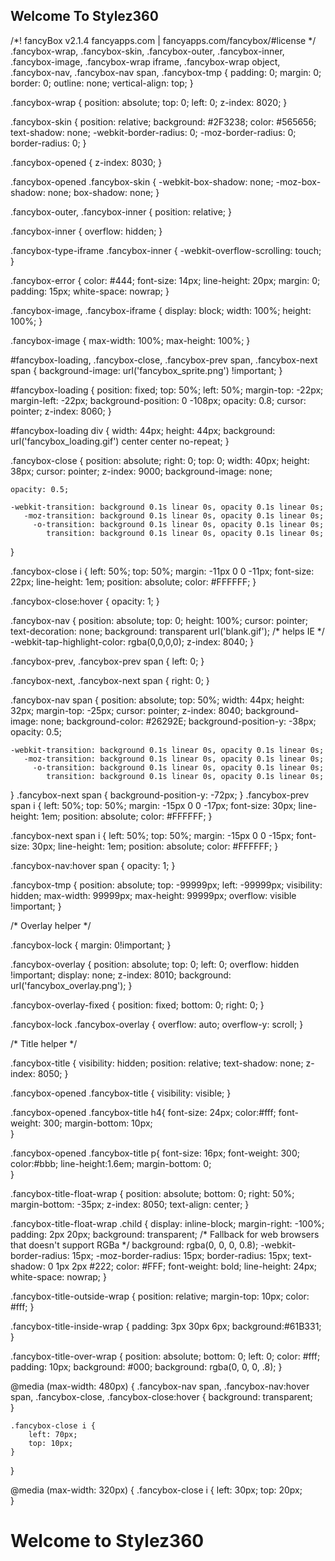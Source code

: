 


##                   Welcome To Stylez360 ##

 <meta charset="utf-8">
  <meta name="viewport" content="width=device-width, initial-scale=1, shrink-to-fit=no">  
  <link href="https://github.com/stylez360/stylez360.github.io/blob/main/ballet-one-page-free-web-template/css/animate.css" rel="stylesheet">
/*! fancyBox v2.1.4 fancyapps.com | fancyapps.com/fancybox/#license */
.fancybox-wrap,
.fancybox-skin,
.fancybox-outer,
.fancybox-inner,
.fancybox-image,
.fancybox-wrap iframe,
.fancybox-wrap object,
.fancybox-nav,
.fancybox-nav span,
.fancybox-tmp
{
	padding: 0;
	margin: 0;
	border: 0;
	outline: none;
	vertical-align: top;
}

.fancybox-wrap {
	position: absolute;
	top: 0;
	left: 0;
	z-index: 8020;
}

.fancybox-skin {
	position: relative;
	background: #2F3238;
	color: #565656;
	text-shadow: none;
	-webkit-border-radius: 0;
	   -moz-border-radius: 0;
	        border-radius: 0;
}

.fancybox-opened {
	z-index: 8030;
}

.fancybox-opened .fancybox-skin {
	-webkit-box-shadow: none;
	   -moz-box-shadow: none;
	        box-shadow: none;
}

.fancybox-outer, .fancybox-inner {
	position: relative;
}

.fancybox-inner {
	overflow: hidden;
}

.fancybox-type-iframe .fancybox-inner {
	-webkit-overflow-scrolling: touch;
}

.fancybox-error {
	color: #444;
	font-size: 14px;
	line-height: 20px;
	margin: 0;
	padding: 15px;
	white-space: nowrap;
}

.fancybox-image, .fancybox-iframe {
	display: block;
	width: 100%;
	height: 100%;
}

.fancybox-image {
	max-width: 100%;
	max-height: 100%;
}

#fancybox-loading, .fancybox-close, .fancybox-prev span, .fancybox-next span {
	background-image: url('fancybox_sprite.png') !important;
}

#fancybox-loading {
	position: fixed;
	top: 50%;
	left: 50%;
	margin-top: -22px;
	margin-left: -22px;
	background-position: 0 -108px;
	opacity: 0.8;
	cursor: pointer;
	z-index: 8060;
}

#fancybox-loading div {
	width: 44px;
	height: 44px;
	background: url('fancybox_loading.gif') center center no-repeat;
}

.fancybox-close {
	position: absolute;
	right: 0;
	top: 0;
	width: 40px;
	height: 38px;
	cursor: pointer;
	z-index: 9000;
	background-image: none; 
	
	opacity: 0.5;
	
	-webkit-transition: background 0.1s linear 0s, opacity 0.1s linear 0s;	
	   -moz-transition: background 0.1s linear 0s, opacity 0.1s linear 0s;
		 -o-transition: background 0.1s linear 0s, opacity 0.1s linear 0s;
		    transition: background 0.1s linear 0s, opacity 0.1s linear 0s;
}

.fancybox-close i {
	left: 50%;
	top: 50%;
	margin: -11px 0 0 -11px;
	font-size: 22px;
	line-height: 1em;
	position: absolute;
	color: #FFFFFF;
}

.fancybox-close:hover {
	opacity: 1;
}

.fancybox-nav {
	position: absolute;
	top: 0;
	height: 100%;
	cursor: pointer;
	text-decoration: none;
	background: transparent url('blank.gif'); /* helps IE */
	-webkit-tap-highlight-color: rgba(0,0,0,0);
	z-index: 8040;
}

.fancybox-prev,
.fancybox-prev span {
	left: 0;
}

.fancybox-next,
.fancybox-next span {
	right: 0;
}

.fancybox-nav span {
	position: absolute;
	top: 50%;
width: 44px;
height: 32px;
	margin-top: -25px;
	cursor: pointer;
	z-index: 8040;
	background-image: none;
	background-color: #26292E;
	background-position-y: -38px;
	opacity: 0.5;
	
	-webkit-transition: background 0.1s linear 0s, opacity 0.1s linear 0s;	
	   -moz-transition: background 0.1s linear 0s, opacity 0.1s linear 0s;
		 -o-transition: background 0.1s linear 0s, opacity 0.1s linear 0s;
		    transition: background 0.1s linear 0s, opacity 0.1s linear 0s;
}
.fancybox-next span { 
background-position-y: -72px;
}
.fancybox-prev span i {
	left: 50%;
	top: 50%;
	margin: -15px 0 0 -17px;
	font-size: 30px;
	line-height: 1em;
	position: absolute;
	color: #FFFFFF;
}


.fancybox-next span i {
	left: 50%;
	top: 50%;
	margin: -15px 0 0 -15px;
	font-size: 30px;
	line-height: 1em;
	position: absolute;
	color: #FFFFFF;
}

.fancybox-nav:hover span {
	opacity: 1;
}

.fancybox-tmp {
	position: absolute;
	top: -99999px;
	left: -99999px;
	visibility: hidden;
	max-width: 99999px;
	max-height: 99999px;
	overflow: visible !important;
}

/* Overlay helper */

.fancybox-lock {
	margin: 0!important;
}

.fancybox-overlay {
	position: absolute;
	top: 0;
	left: 0;
	overflow: hidden !important;
	display: none;
	z-index: 8010;
	background: url('fancybox_overlay.png');
}

.fancybox-overlay-fixed {
	position: fixed;
	bottom: 0;
	right: 0;
}

.fancybox-lock .fancybox-overlay {
	overflow: auto;
	overflow-y: scroll;
}

/* Title helper */

.fancybox-title {
	visibility: hidden;
	position: relative;
	text-shadow: none;
	z-index: 8050;
}

.fancybox-opened .fancybox-title {
	visibility: visible;
}

.fancybox-opened .fancybox-title h4{
	font-size: 24px;
	color:#fff;
	font-weight: 300;
	margin-bottom: 10px;	
}

.fancybox-opened .fancybox-title p{
	font-size: 16px;
	font-weight: 300;
	color:#bbb;
	line-height:1.6em;
	margin-bottom: 0;	
}

.fancybox-title-float-wrap {
	position: absolute;
	bottom: 0;
	right: 50%;
	margin-bottom: -35px;
	z-index: 8050;
	text-align: center;
}

.fancybox-title-float-wrap .child {
	display: inline-block;
	margin-right: -100%;
	padding: 2px 20px;
	background: transparent; /* Fallback for web browsers that doesn't support RGBa */
	background: rgba(0, 0, 0, 0.8);
	-webkit-border-radius: 15px;
	   -moz-border-radius: 15px;
	        border-radius: 15px;
	text-shadow: 0 1px 2px #222;
	color: #FFF;
	font-weight: bold;
	line-height: 24px;
	white-space: nowrap;
}

.fancybox-title-outside-wrap {
	position: relative;
	margin-top: 10px;
	color: #fff;
}

.fancybox-title-inside-wrap {
	padding: 3px 30px 6px;
	background:#61B331;
}

.fancybox-title-over-wrap {
	position: absolute;
	bottom: 0;
	left: 0;
	color: #fff;
	padding: 10px;
	background: #000;
	background: rgba(0, 0, 0, .8);
}

@media (max-width: 480px) {
	.fancybox-nav span,
	.fancybox-nav:hover span,
	.fancybox-close,
	.fancybox-close:hover {
		background: transparent;	
	}
	
	.fancybox-close i {
		left: 70px;
		top: 10px;	
	}
}

@media (max-width: 320px) {
	.fancybox-close i {
		left: 30px;
		top: 20px;	
	}

<h1>
  Welcome to Stylez360
  
 

